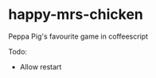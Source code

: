 happy-mrs-chicken
=================

Peppa Pig's favourite game in coffeescript

Todo:

* Allow restart
